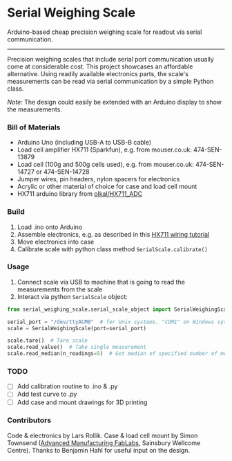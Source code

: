 # Serial Weighing Scale
Arduino-based cheap precision weighing scale for readout via serial communication.

***

Precision weighing scales that include serial port communication usually come at considerable cost. This project showcases an affordable alternative.
Using readily available electronics parts, the scale's measurements can be read via serial communication by a simple Python class.

_Note:_ The design could easily be extended with an Arduino display to show the measurements.

### Bill of Materials
- Arduino Uno (including USB-A to USB-B cable)
- Load cell amplifier HX711 (Sparkfun), e.g. from mouser.co.uk: 474-SEN-13879
- Load cell (100g and 500g cells used), e.g. from mouser.co.uk: 474-SEN-14727 or 474-SEN-14728
- Jumper wires, pin headers, nylon spacers for electronics
- Acrylic or other material of choice for case and load cell mount
- HX711 arduino library from [olkal/HX711_ADC](https://github.com/olkal/HX711_ADC)
### Build
1. Load .ino onto Arduino
2. Assemble electronics, e.g. as described in this [HX711 wiring tutorial]
3. Move electronics into case
4. Calibrate scale with python class method `SerialScale.calibrate()`

### Usage
1. Connect scale via USB to machine that is going to read the measurements from the scale
2. Interact via python `SerialScale` object:

  ```python
  from serial_weighing_scale.serial_scale_object import SerialWeighingScale

serial_port = "/dev/ttyACM0"  # for Unix systems. "COM1" on Windows systems
scale = SerialWeighingScale(port=serial_port)

scale.tare()  # Tare scale
scale.read_value()  # Take single measurement
scale.read_median(n_readings=5)  # Get median of specified number of measurements

```

### TODO
- [ ] Add calibration routine to .ino & .py
- [ ] Add test curve to .py
- [ ] Add case and mount drawings for 3D printing

### Contributors
Code & electronics by Lars Rollik.
Case & load cell mount by Simon Townsend ([Advanced Manufacturing FabLabs], Sainsbury Wellcome Centre).
Thanks to Benjamin Hahl for useful input on the design.

[Advanced Manufacturing FabLabs]: https://www.sainsburywellcome.org/web/content/fablab
[HX711 wiring tutorial]: https://learn.sparkfun.com/tutorials/load-cell-amplifier-hx711-breakout-hookup-guide
